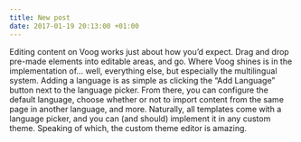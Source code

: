 ```yaml
---
title: New post
date: 2017-01-19 20:13:00 +01:00
---
```


Editing content on Voog works just about how you’d expect. Drag and drop pre-made elements into editable areas, and go.
Where Voog shines is in the implementation of… well, everything else, but especially the multilingual system. Adding a language is as simple as clicking the “Add Language” button next to the language picker. From there, you can configure the default language, choose whether or not to import content from the same page in another language, and more.
Naturally, all templates come with a language picker, and you can (and should) implement it in any custom theme. Speaking of which, the custom theme editor is amazing.